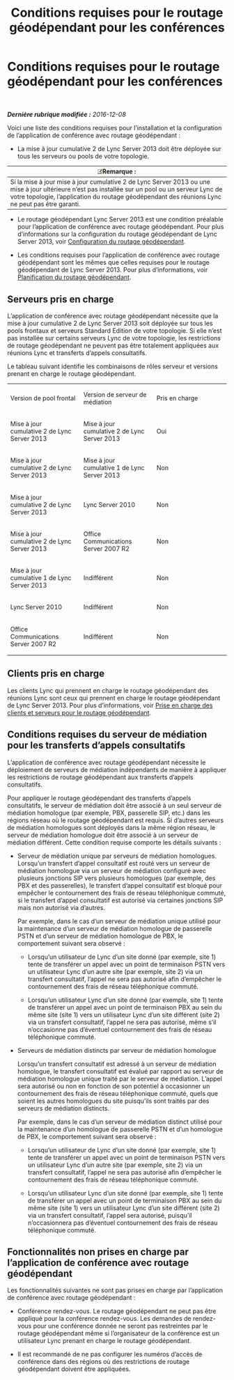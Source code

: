 ﻿---
title: Conditions requises pour le routage géodépendant pour les conférences
TOCTitle: Conditions requises pour le routage géodépendant pour les conférences
ms:assetid: 766d9286-2c34-4faf-bb3e-f0ca478a70cf
ms:mtpsurl: https://technet.microsoft.com/fr-fr/library/Dn362806(v=OCS.15)
ms:contentKeyID: 56269616
ms.date: 12/10/2016
mtps_version: v=OCS.15
ms.translationtype: HT
---

# Conditions requises pour le routage géodépendant pour les conférences

 

_**Dernière rubrique modifiée :** 2016-12-08_

Voici une liste des conditions requises pour l’installation et la configuration de l’application de conférence avec routage géodépendant :

  - La mise à jour cumulative 2 de Lync Server 2013 doit être déployée sur tous les serveurs ou pools de votre topologie.

<table>
<thead>
<tr class="header">
<th><img src="images/Gg398920.note(OCS.15).gif" title="note" alt="note" />Remarque :</th>
</tr>
</thead>
<tbody>
<tr class="odd">
<td>Si la mise à jour mise à jour cumulative 2 de Lync Server 2013 ou une mise à jour ultérieure n’est pas installée sur un pool ou un serveur Lync de votre topologie, l’application du routage géodépendant des réunions Lync ne peut pas être garanti.</td>
</tr>
</tbody>
</table>


  - Le routage géodépendant Lync Server 2013 est une condition préalable pour l’application de conférence avec routage géodépendant. Pour plus d’informations sur la configuration du routage géodépendant de Lync Server 2013, voir [Configuration du routage géodépendant](lync-server-2013-configuring-location-based-routing.md).

  - Les conditions requises pour l’application de conférence avec routage géodépendant sont les mêmes que celles requises pour le routage géodépendant de Lync Server 2013. Pour plus d’informations, voir [Planification du routage géodépendant](lync-server-2013-planning-for-location-based-routing.md).

## Serveurs pris en charge

L’application de conférence avec routage géodépendant nécessite que la mise à jour cumulative 2 de Lync Server 2013 soit déployée sur tous les pools frontaux et serveurs Standard Edition de votre topologie. Si elle n’est pas installée sur certains serveurs Lync de votre topologie, les restrictions de routage géodépendant ne peuvent pas être totalement appliquées aux réunions Lync et transferts d’appels consultatifs.

Le tableau suivant identifie les combinaisons de rôles serveur et versions prenant en charge le routage géodépendant.


<table>
<colgroup>
<col style="width: 33%" />
<col style="width: 33%" />
<col style="width: 33%" />
</colgroup>
<tbody>
<tr class="odd">
<td><p>Version de pool frontal</p></td>
<td><p>Version de serveur de médiation</p></td>
<td><p>Pris en charge</p></td>
</tr>
<tr class="even">
<td><p>Mise à jour cumulative 2 de Lync Server 2013</p></td>
<td><p>Mise à jour cumulative 2 de Lync Server 2013</p></td>
<td><p>Oui</p></td>
</tr>
<tr class="odd">
<td><p>Mise à jour cumulative 2 de Lync Server 2013</p></td>
<td><p>Mise à jour cumulative 1 de Lync Server 2013</p></td>
<td><p>Non</p></td>
</tr>
<tr class="even">
<td><p>Mise à jour cumulative 2 de Lync Server 2013</p></td>
<td><p>Lync Server 2010</p></td>
<td><p>Non</p></td>
</tr>
<tr class="odd">
<td><p>Mise à jour cumulative 2 de Lync Server 2013</p></td>
<td><p>Office Communications Server 2007 R2</p></td>
<td><p>Non</p></td>
</tr>
<tr class="even">
<td><p>Mise à jour cumulative 1 de Lync Server 2013</p></td>
<td><p>Indifférent</p></td>
<td><p>Non</p></td>
</tr>
<tr class="odd">
<td><p>Lync Server 2010</p></td>
<td><p>Indifférent</p></td>
<td><p>Non</p></td>
</tr>
<tr class="even">
<td><p>Office Communications Server 2007 R2</p></td>
<td><p>Indifférent</p></td>
<td><p>Non</p></td>
</tr>
</tbody>
</table>


## Clients pris en charge

Les clients Lync qui prennent en charge le routage géodépendant des réunions Lync sont ceux qui prennent en charge le routage géodépendant de Lync Server 2013. Pour plus d’informations, voir [Prise en charge des clients et serveurs pour le routage géodépendant](lync-server-2013-client-and-server-support-for-location-based-routing.md).

## Conditions requises du serveur de médiation pour les transferts d’appels consultatifs

L’application de conférence avec routage géodépendant nécessite le déploiement de serveurs de médiation indépendants de manière à appliquer les restrictions de routage géodépendant aux transferts d’appels consultatifs.

Pour appliquer le routage géodépendant des transferts d’appels consultatifs, le serveur de médiation doit être associé à un seul serveur de médiation homologue (par exemple, PBX, passerelle SIP, etc.) dans les régions réseau où le routage géodépendant est requis. Si d’autres serveurs de médiation homologues sont déployés dans la même région réseau, le serveur de médiation homologue doit être associé à un serveur de médiation différent. Cette condition requise comporte les détails suivants :

  - Serveur de médiation unique par serveurs de médiation homologues. Lorsqu’un transfert d’appel consultatif est routé vers un serveur de médiation homologue via un serveur de médiation configuré avec plusieurs jonctions SIP vers plusieurs homologues (par exemple, des PBX et des passerelles), le transfert d’appel consultatif est bloqué pour empêcher le contournement des frais de réseau téléphonique commuté, si le transfert d’appel consultatif est autorisé via certaines jonctions SIP mais non autorisé via d’autres.
    
    Par exemple, dans le cas d’un serveur de médiation unique utilisé pour la maintenance d’un serveur de médiation homologue de passerelle PSTN et d’un serveur de médiation homologue de PBX, le comportement suivant sera observé :
    
      - Lorsqu’un utilisateur de Lync d’un site donné (par exemple, site 1) tente de transférer un appel avec un point de terminaison PSTN vers un utilisateur Lync d’un autre site (par exemple, site 2) via un transfert consultatif, l’appel ne sera pas autorisé afin d’empêcher le contournement des frais de réseau téléphonique commuté.
    
      - Lorsqu’un utilisateur Lync d’un site donné (par exemple, site 1) tente de transférer un appel avec un point de terminaison PBX au sein du même site (site 1) vers un utilisateur Lync d’un site différent (site 2) via un transfert consultatif, l’appel ne sera pas autorisé, même s’il n’occasionne pas d’éventuel contournement des frais de réseau téléphonique commuté.

  - Serveurs de médiation distincts par serveur de médiation homologue
    
    Lorsqu’un transfert consultatif est adressé à un serveur de médiation homologue, le transfert consultatif est évalué par rapport au serveur de médiation homologue unique traité par le serveur de médiation. L’appel sera autorisé ou non en fonction de son potentiel à occasionner un contournement des frais de réseau téléphonique commuté, quels que soient les autres homologues du site puisqu’ils sont traités par des serveurs de médiation distincts.
    
    Par exemple, dans le cas d’un serveur de médiation distinct utilisé pour la maintenance d’un homologue de passerelle PSTN et d’un homologue de PBX, le comportement suivant sera observé :
    
      - Lorsqu’un utilisateur de Lync d’un site donné (par exemple, site 1) tente de transférer un appel avec un point de terminaison PSTN vers un utilisateur Lync d’un autre site (par exemple, site 2) via un transfert consultatif, l’appel ne sera pas autorisé afin d’empêcher le contournement des frais de réseau téléphonique commuté.
    
      - Lorsqu’un utilisateur Lync d’un site donné (par exemple, site 1) tente de transférer un appel avec un point de terminaison PBX au sein du même site (site 1) vers un utilisateur Lync d’un site différent (site 2) via un transfert consultatif, l’appel sera autorisé, puisqu’il n’occasionnera pas d’éventuel contournement des frais de réseau téléphonique commuté.

## Fonctionnalités non prises en charge par l’application de conférence avec routage géodépendant

Les fonctionnalités suivantes ne sont pas prises en charge par l’application de conférence avec routage géodépendant :

  - Conférence rendez-vous. Le routage géodépendant ne peut pas être appliqué pour la conférence rendez-vous. Les demandes de rendez-vous pour une conférence donnée ne seront pas restreintes par le routage géodépendant même si l’organisateur de la conférence est un utilisateur Lync prenant en charge le routage géodépendant.

  - Il est recommandé de ne pas configurer les numéros d’accès de conférence dans des régions où des restrictions de routage géodépendant doivent être appliquées.

